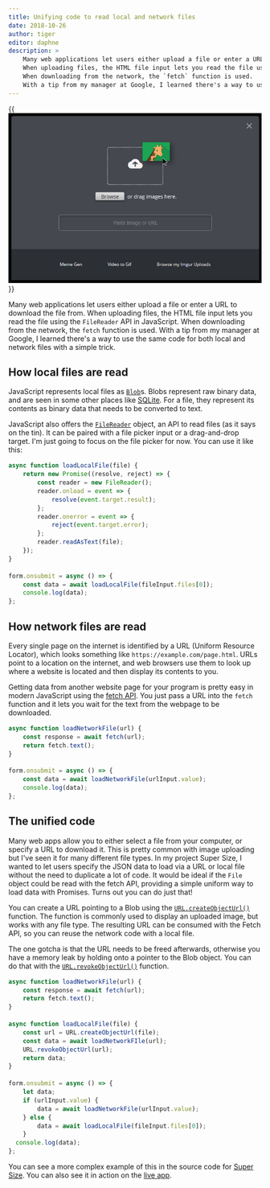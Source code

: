 ```yaml
---
title: Unifying code to read local and network files
date: 2018-10-26
author: tiger
editor: daphne
description: >
    Many web applications let users either upload a file or enter a URL to download the file from.
    When uploading files, the HTML file input lets you read the file using the `FileReader` API in JavaScript.
    When downloading from the network, the `fetch` function is used.
    With a tip from my manager at Google, I learned there's a way to use the same code for both local and network files with a simple trick.
---
```


{{<img src="imgur-upload.png" alt="Imgur upload page with Browse button and input to paste URL">}}

Many web applications let users either upload a file or enter a URL to download the file from.
When uploading files, the HTML file input lets you read the file using the `FileReader` API in JavaScript.
When downloading from the network, the `fetch` function is used.
With a tip from my manager at Google, I learned there's a way to use the same code for both local and network files with a simple trick.

## How local files are read

JavaScript represents local files as [`Blob`](https://developer.mozilla.org/en-US/docs/Web/API/Blob)s.
Blobs represent raw binary data, and are seen in some other places like [SQLite](https://www.sqlite.org/datatype3.html#storage_classes_and_datatypes).
For a file, they represent its contents as binary data that needs to be converted to text.

JavaScript also offers the [`FileReader`](https://developer.mozilla.org/en-US/docs/Web/API/FileReader) object, an API to read files (as it says on the tin).
It can be paired with a file picker input or a drag-and-drop target.
I'm just going to focus on the file picker for now.
You can use it like this:

```js
async function loadLocalFile(file) {
    return new Promise((resolve, reject) => {
        const reader = new FileReader();
        reader.onload = event => {
            resolve(event.target.result);
        };
        reader.onerror = event => {
            reject(event.target.error);
        };
        reader.readAsText(file);
    });
}

form.onsubmit = async () => {
    const data = await loadLocalFile(fileInput.files[0]);
    console.log(data);
};
```

## How network files are read

Every single page on the internet is identified by a URL (Uniform Resource Locator), which looks something like `https://example.com/page.html`.
URLs point to a location on the internet, and web browsers use them to look up where a website is located and then display its contents to you.

Getting data from another website page for your program is pretty easy in modern JavaScript using the [fetch API](https://developer.mozilla.org/en-US/docs/Web/API/Fetch_API).
You just pass a URL into the `fetch` function and it lets you wait for the text from the webpage to be downloaded.

```js
async function loadNetworkFile(url) {
    const response = await fetch(url);
    return fetch.text();
}

form.onsubmit = async () => {
    const data = await loadNetworkFile(urlInput.value);
    console.log(data);
};
```

## The unified code

Many web apps allow you to either select a file from your computer, or specify a URL to download it.
This is pretty common with image uploading but I've seen it for many different file types.
In my project Super Size, I wanted to let users specify the JSON data to load via a URL or local file without the need to duplicate a lot of code.
It would be ideal if the `File` object could be read with the fetch API, providing a simple uniform way to load data with Promises.
Turns out you can do just that!

You can create a URL pointing to a Blob using the [`URL.createObjectUrl()`](https://developer.mozilla.org/en-US/docs/Web/API/URL/createObjectURL) function.
The function is commonly used to display an uploaded image, but works with any file type.
The resulting URL can be consumed with the Fetch API, so you can reuse the network code with a local file.

The one gotcha is that the URL needs to be freed afterwards, otherwise you have a memory leak by holding onto a pointer to the Blob object.
You can do that with the [`URL.revokeObjectUrl()`](https://developer.mozilla.org/en-US/docs/Web/API/URL/revokeObjectURL) function.

```js
async function loadNetworkFile(url) {
    const response = await fetch(url);
    return fetch.text();
}

async function loadLocalFile(file) {
    const url = URL.createObjectUrl(file);
    const data = await loadNetworkFIle(url);
    URL.revokeObjectUrl(url);
    return data;
}

form.onsubmit = async () => {
    let data;
    if (urlInput.value) {
        data = await loadNetworkFile(urlInput.value);
    } else {
        data = await loadLocalFile(fileInput.files[0]);
    }
  console.log(data);
};
```

You can see a more complex example of this in the source code for [Super Size](https://github.com/chromium/chromium/blob/1f4d773539f68280819ea8eea16e129f0f17dec1/tools/binary_size/libsupersize/static/tree-worker.js#L483).
You can also see it in action on the [live app](https://storage.googleapis.com/chrome-supersize/index.html).
